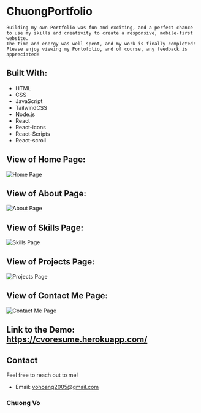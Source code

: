 # ChuongPortfolio

~~~ 
Building my own Portfolio was fun and exciting, and a perfect chance to use my skills and creativity to create a responsive, mobile-first website.
The time and energy was well spent, and my work is finally completed! Please enjoy viewing my Portofolio, and of course, any feedback is appreciated!
~~~

## Built With:
* HTML
* CSS
* JavaScript
* TailwindCSS
* Node.js
* React
* React-icons
* React-Scripts
* React-scroll

## View of Home Page:
![Home Page](https://user-images.githubusercontent.com/37889335/176258512-ea647733-7c56-4f89-b866-3114ce9f89df.PNG)
## View of About Page:
![About Page](https://user-images.githubusercontent.com/37889335/176258544-61ccc2f9-42a0-4423-bbfb-3e33752178d2.PNG)
## View of Skills Page:
![Skills Page](https://user-images.githubusercontent.com/37889335/176258586-755e34e5-4a75-43c1-83b8-d38d7884f281.PNG)
## View of Projects Page:
![Projects Page](https://user-images.githubusercontent.com/37889335/176258618-adcc098c-2a0c-40e7-a43e-2342228766ea.PNG)
## View of Contact Me Page:
![Contact Me Page](https://user-images.githubusercontent.com/37889335/176258645-89a0fbf6-2c54-4db4-9e5c-9d73b2f9f38f.PNG)

## Link to the Demo: https://cvoresume.herokuapp.com/

## Contact
Feel free to reach out to me!
* Email: vohoang2005@gmail.com

### Chuong Vo
